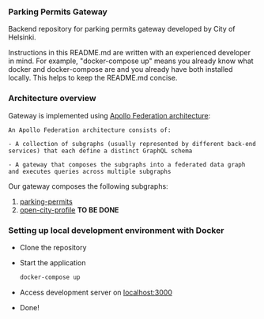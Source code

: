 ### Parking Permits Gateway

Backend repository for parking permits gateway developed by City of Helsinki.

Instructions in this README.md are written with an experienced developer in mind.
For example, "docker-compose up" means you already know what docker and docker-compose are
and you already have both installed locally. This helps to keep the README.md concise.

### Architecture overview

Gateway is implemented using [Apollo Federation architecture](https://www.apollographql.com/docs/federation/#architecture):

```
An Apollo Federation architecture consists of:

- A collection of subgraphs (usually represented by different back-end services) that each define a distinct GraphQL schema

- A gateway that composes the subgraphs into a federated data graph and executes queries across multiple subgraphs
```

Our gateway composes the following subgraphs:

1. [parking-permits](https://github.com/City-of-Helsinki/parking-permits)
2. [open-city-profile](https://github.com/City-of-Helsinki/open-city-profile) **TO BE DONE**

### Setting up local development environment with Docker

- Clone the repository

- Start the application

  ```bash
  docker-compose up
  ```

- Access development server on [localhost:3000](http://localhost:3000)

- Done!

